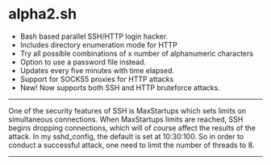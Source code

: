 # alpha2.sh
* Bash based parallel SSH/HTTP login hacker.<br>
* Includes directory enumeration mode for HTTP<br>
* Try all possible combinations of x number of alphanumeric characters<br>
* Option to use a password file instead.<br>
* Updates every five minutes with time elapsed.<br>
* Support for SOCKS5 proxies for HTTP attacks<br>
* New! Now supports both SSH and HTTP bruteforce attacks.
<hr>
One of the security features of SSH is MaxStartups which sets limits on simultaneous connections. When MaxStartups limits are reached, SSH begins dropping connections, which will of course affect the results of the attack. In my sshd_config, the default is set at 10:30:100. So in order to conduct a successful attack, one need to limit the number of threads to 8.
<hr>
